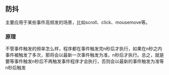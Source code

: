 ## 防抖

主要应用于某些事件高频发的场景，比如scroll、click、mousemove等。

### 原理

不管事件触发的频率怎么样，程序都在事件触发完n秒后才执行，如果在n秒之内事件被触发了多次，那将会以最新一次事件触发为准，n秒后才执行。总之，就是要等事件触发n秒后不再触发事件程序才会执行，否则会以最新的事件触发为准等n秒后触发

